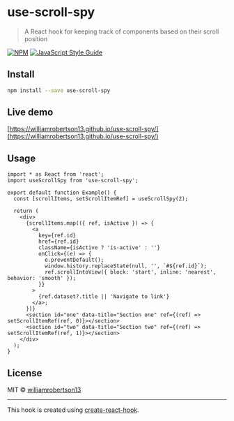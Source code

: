 # use-scroll-spy

> A React hook for keeping track of components based on their scroll position

[![NPM](https://img.shields.io/npm/v/use-scroll-spy.svg)](https://www.npmjs.com/package/use-scroll-spy) [![JavaScript Style Guide](https://img.shields.io/badge/code_style-standard-brightgreen.svg)](https://standardjs.com)

## Install

```bash
npm install --save use-scroll-spy
```

## Live demo


[https://williamrobertson13.github.io/use-scroll-spy/](https://williamrobertson13.github.io/use-scroll-spy/)

## Usage

```tsx
import * as React from 'react';
import useScrollSpy from 'use-scroll-spy';

export default function Example() {
  const [scrollItems, setScrollItemRef] = useScrollSpy(2);

  return (
    <div>
      {scrollItems.map(({ ref, isActive }) => {
        <a
          key={ref.id}
          href={ref.id}
          className={isActive ? 'is-active' : ''}
          onClick={(e) => {
            e.preventDefault();
            window.history.replaceState(null, '', `#${ref.id}`);
            ref.scrollIntoView({ block: 'start', inline: 'nearest', behavior: 'smooth' });
          }}
        >
          {ref.dataset?.title || 'Navigate to link'}
        </a>;
      })}
      <section id="one" data-title="Section one" ref={(ref) => setScrollItemRef(ref, 0)}></section>
      <section id="two" data-title="Section two" ref={(ref) => setScrollItemRef(ref, 1)}></section>
    </div>
  );
}
```

## License

MIT © [williamrobertson13](https://github.com/williamrobertson13)

---

This hook is created using [create-react-hook](https://github.com/hermanya/create-react-hook).
